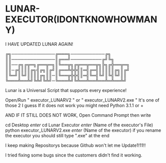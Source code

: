 # LUNAR-EXECUTOR(IDONTKNOWHOWMANY)

I HAVE UPDATED LUNAR AGAIN!

╔╗──────────────╔═══╗───────────╔╗
║║──────────────║╔══╝──────────╔╝╚╗
║║──╔╗╔╦═╗╔══╦═╗║╚══╦╗╔╦══╦══╦╗╠╗╔╬══╦═╗
║║─╔╣║║║╔╗╣╔╗║╔╝║╔══╩╬╬╣║═╣╔═╣║║║║║╔╗║╔╝
║╚═╝║╚╝║║║║╔╗║║─║╚══╦╬╬╣║═╣╚═╣╚╝║╚╣╚╝║║
╚═══╩══╩╝╚╩╝╚╩╝─╚═══╩╝╚╩══╩══╩══╩═╩══╩╝


Lunar is a Universal Script that supports every experience!

Open/Run " executor_LUNARV2 " or " executor_LUNARV2.exe " It's one of those 2 I guess
If it does not work you might need Python 3.1.1 or +

AND IF IT STILL DOES NOT WORK, Open Command Prompt then write

cd Desktop *enter*
cd Lunar Executor *enter* (Name of the executor's File)
python executor_LUNARV2.exe *enter* (Name of the executor) if you rename the executor you should still type ".exe" at the end

I keep making Repositorys because Github won't let me Update1!11!!

I tried fixing some bugs since the customers didn't find it working.
